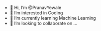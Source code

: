 - 👋 Hi, I’m @PranavYewale
- 👀 I’m interested in Coding
- 🌱 I’m currently learning Machine Learning
- 💞️ I’m looking to collaborate on ...

<!---
PranavYewale/PranavYewale is a ✨ special ✨ repository because its `README.md` (this file) appears on your GitHub profile.
You can click the Preview link to take a look at your changes.
--->

